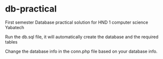 # db-practical
First semester Database practical solution for HND 1 computer science Yabatech

Run the db.sql file, it will automatically create the database and the required tables

Change the database info in the conn.php file based on your database info.
